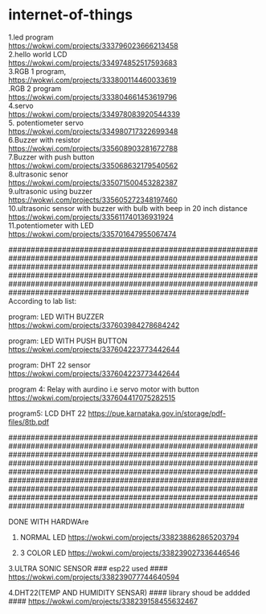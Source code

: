 # internet-of-things





1.led program<br>
https://wokwi.com/projects/333796023666213458<br>
2.hello world LCD<br>
https://wokwi.com/projects/334974852517593683<br>
3.RGB 1 program,<br>
https://wokwi.com/projects/333800114460033619<br>
.RGB 2 program<br>
https://wokwi.com/projects/333804661453619796<br>
4.servo<br>
https://wokwi.com/projects/334978083920544339<br>
5. potentiometer servo<br>
https://wokwi.com/projects/334980717322699348<br>
6.Buzzer  with resistor<br>
https://wokwi.com/projects/335608903281672788<br>
7.Buzzer with push button<br>
https://wokwi.com/projects/335068632179540562<br>
8.ultrasonic senor<br>
https://wokwi.com/projects/335071500453282387<br>
9.ultrasonic using buzzer <br>
https://wokwi.com/projects/335605272348197460<br>
10.ultrasonic sensor with buzzer with bulb with beep in 20  inch distance<br>
https://wokwi.com/projects/335611740136931924<br>
11.potentiometer with LED<br>
https://wokwi.com/projects/335701647955067474<br>




##############################################################################################################################################################################################################################################################################################################################################
According to lab list:


program:  LED WITH BUZZER
https://wokwi.com/projects/337603984278684242

program: LED WITH PUSH BUTTON
https://wokwi.com/projects/337604223773442644

program: DHT 22 sensor
https://wokwi.com/projects/337604223773442644

program 4:  Relay with  aurdino i.e servo motor with button
https://wokwi.com/projects/337604417075282515

program5: LCD DHT 22
https://pue.karnataka.gov.in/storage/pdf-files/8tb.pdf













































#####################################################################################################################################################################################################################################################################################################################################################################################################################################################################################################################

DONE WITH HARDWAre


1. NORMAL LED
https://wokwi.com/projects/338238862865203794

2. 3 COLOR  LED
https://wokwi.com/projects/338239027336446546

3.ULTRA SONIC SENSOR  ### esp22 used ####
https://wokwi.com/projects/338239077744640594

4.DHT22(TEMP AND HUMIDITY SENSAR)  #### library shoud be addded  ####
https://wokwi.com/projects/338239158455632467


